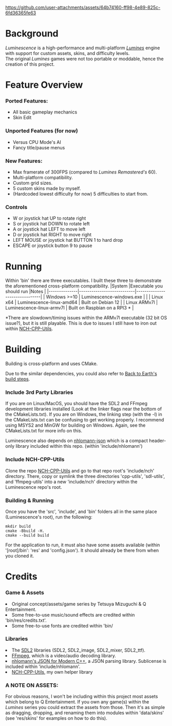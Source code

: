 https://github.com/user-attachments/assets/64b74160-ff98-4e89-825c-6fd36365fe63

# Background
<i>Luminescence</i> is a high-performance and multi-platform <a href="https://en.wikipedia.org/wiki/Lumines"><i>Lumines</i></a> engine with support for custom assets, skins, and difficulty levels.<br>
The original <i>Lumines</i> games were not too portable or moddable, hence the creation of this project.

# Feature Overview
### Ported Features:
- All basic gameplay mechanics
- Skin Edit

### Unported Features (for now)
- Versus CPU Mode's AI
- Fancy title/pause menus

### New Features:
- Max framerate of 300FPS (compared to <i>Lumines Remastered's</i> 60).
- Multi-platform compatibility.
- Custom grid sizes.
- 5 custom skins made by myself.
- (Hardcoded lowest difficulty for now) 5 difficulties to start from.

### Controls
- W or joystick hat UP to rotate right
- S or joystick hat DOWN to rotate left
- A or joystick hat LEFT to move left
- D or joystick hat RIGHT to move right
- LEFT MOUSE or joystick hat BUTTON 1 to hard drop
- ESCAPE or joystick button 9 to pause

# Running
Within 'bin' there are three executables. I built these three to demonstrate the aforementioned cross-platform compatibility.
|System        |Executable you should run  |Notes                          |
|--------------|---------------------------|-------------------------------|
| Windows >=10 | Luminescence-windows.exe  |                               |
| Linux x64    | Luminescence-linux-amd64  | Built on Debian 12            |
| Linux ARMv7l | Luminescence-linux-armv7l | Built on Raspbian on a RPI3 * |   

*There are slowdown/timing issues within the ARMv7l executable (32 bit OS issue?), but it is still playable. This is due to issues I still have to iron out within <a href="https://github.com/noahc606/nch-cpp-utils">NCH-CPP-Utils</a>.

# Building
Building is cross-platform and uses CMake.

Due to the similar dependencies, you could also refer to <a href="https://github.com/noahc606/Back-to-Earth">Back to Earth's build steps</a>.

### Include 3rd Party Libraries
If you are on Linux/MacOS, you should have the SDL2 and FFmpeg development libraries installed (Look at the linker flags near the bottom of the CMakeLists.txt). If you are on Windows, the linking step (with the -l) in the CMakeLists.txt can be confusing to get working properly. I recommend using MSYS2 and MinGW for building on Windows. Again, see the CMakeLists.txt for more info on this.

Luminescence also depends on <a href="https://github.com/nlohmann/json">nhlomann-json</a> which is a compact header-only library included within this repo. (within 'include/nhlomann')

### Include NCH-CPP-Utils
Clone the repo <a href="https://github.com/noahc606/nch-cpp-utils">NCH-CPP-Utils</a> and go to that repo root's 'include/nch' directory. There, copy or symlink the three directories 'cpp-utils', 'sdl-utils', and 'ffmpeg-utils' into a new 'include/nch' directory within the Luminescence repo's root.

### Building & Running
Once you have the 'src', 'include', and 'bin' folders all in the same place (Luminescence's root), run the following:
```
mkdir build
cmake -Bbuild -H.
cmake --build build
```

For the application to run, it must also have some assets available (within '[root]/bin': 'res' and 'config.json'). It should already be there from when you cloned it.

# Credits
### Game & Assets
<li>Original concept/assets/game series by Tetsuya Mizuguchi & Q Entertainment.</li>
<li>Some free-to-use music/sound effects are credited within 'bin/res/credits.txt'.</li>
<li>Some free-to-use fonts are credited within 'bin/ </li>

### Libraries
<li>The <a href="https://www.libsdl.org/">SDL2</a> libraries (SDL2, SDL2_image, SDL2_mixer, SDL2_ttf).</li>
<li><a href="https://ffmpeg.org/">FFmpeg</a>, which is a video/audio decoding library.</li>
<li><a href="https://github.com/nlohmann/json">nhlomann's JSON for Modern C++</a>, a JSON parsing library. Sublicense is included within 'include/nhlomann'.</li>
<li><a href="https://github.com/noahc606/nch-cpp-utils">NCH-CPP-Utils</a>, my own helper library</li>

### A NOTE ON ASSETS:
For obvious reasons, I won't be including within this project most assets which belong to Q Entertainment. If you own any game(s) within the <i>Lumines</i> series you could extract the assets from those. Then it's as simple as dragging, dropping, and renaming them into modules within 'data/skins' (see 'res/skins' for examples on how to do this).
